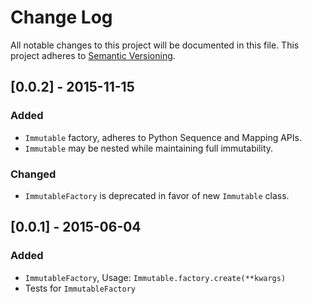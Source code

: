 # Change Log
All notable changes to this project will be documented in this file.
This project adheres to [Semantic Versioning](http://semver.org/).

## [0.0.2] - 2015-11-15
### Added
- `Immutable` factory, adheres to Python Sequence and Mapping APIs.
- `Immutable` may be nested while maintaining full immutability.

### Changed
- `ImmutableFactory` is deprecated in favor of new `Immutable` class.

## [0.0.1] - 2015-06-04
### Added
- `ImmutableFactory`, Usage: `Immutable.factory.create(**kwargs)`
- Tests for `ImmutableFactory`

